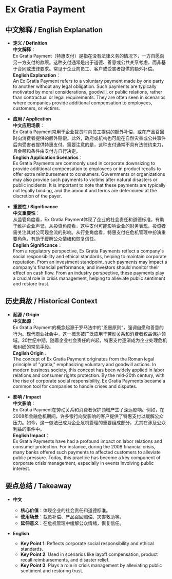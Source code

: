 # Ex Gratia Payment

## 中文解释 / English Explanation

* **定义 / Definition**  
  **中文解释**：  
  Ex Gratia Payment（特惠支付）是指在没有法律义务的情况下，一方自愿向另一方支付的款项。这种支付通常是出于道德、善意或公共关系考虑，而非基于合同或法律要求。常见于企业向员工、客户或受害者提供的额外补偿。  
  **English Explanation**：  
  An Ex Gratia Payment refers to a voluntary payment made by one party to another without any legal obligation. Such payments are typically motivated by moral considerations, goodwill, or public relations, rather than contractual or legal requirements. They are often seen in scenarios where companies provide additional compensation to employees, customers, or victims.

* **应用 / Application**  
  **中文应用场景**：  
  Ex Gratia Payment常用于企业裁员时向员工提供的额外补偿，或在产品召回时向消费者提供的额外赔偿。此外，政府或机构也可能在自然灾害或公共事件后向受害者提供特惠支付。需要注意的是，这种支付通常不具有法律约束力，且金额和条件由支付方自行决定。  
  **English Application Scenarios**：  
  Ex Gratia Payments are commonly used in corporate downsizing to provide additional compensation to employees or in product recalls to offer extra reimbursement to consumers. Governments or organizations may also provide such payments to victims after natural disasters or public incidents. It is important to note that these payments are typically not legally binding, and the amount and terms are determined at the discretion of the payer.

* **重要性 / Significance**  
  **中文重要性**：  
  从监管角度看，Ex Gratia Payment体现了企业的社会责任和道德标准，有助于维护企业声誉。从投资角度看，这种支付可能影响企业的财务表现，投资者需关注其对公司现金流的影响。从行业角度看，特惠支付在危机管理中扮演重要角色，有助于缓解公众情绪和恢复信任。  
  **English Significance**：  
  From a regulatory perspective, Ex Gratia Payments reflect a company's social responsibility and ethical standards, helping to maintain corporate reputation. From an investment standpoint, such payments may impact a company's financial performance, and investors should monitor their effect on cash flow. From an industry perspective, these payments play a crucial role in crisis management, helping to alleviate public sentiment and restore trust.

## 历史典故 / Historical Context

* **起源 / Origin**  
  **中文起源**：  
  Ex Gratia Payment的概念起源于罗马法中的“恩惠原则”，强调自愿和善意的行为。现代商业社会中，这一概念被广泛应用于劳动关系和消费者权益保护领域。20世纪中期，随着企业社会责任的兴起，特惠支付逐渐成为企业处理危机和纠纷的常见手段。  
  **English Origin**：  
  The concept of Ex Gratia Payment originates from the Roman legal principle of "gratia," emphasizing voluntary and goodwill actions. In modern business society, this concept has been widely applied in labor relations and consumer rights protection. By the mid-20th century, with the rise of corporate social responsibility, Ex Gratia Payments became a common tool for companies to handle crises and disputes.

* **影响 / Impact**  
  **中文影响**：  
  Ex Gratia Payment在劳动关系和消费者保护领域产生了深远影响。例如，在2008年金融危机期间，许多银行向受影响的客户提供了特惠支付以缓解公众压力。如今，这一做法已成为企业危机管理的重要组成部分，尤其在涉及公众利益的事件中。  
  **English Impact**：  
  Ex Gratia Payments have had a profound impact on labor relations and consumer protection. For instance, during the 2008 financial crisis, many banks offered such payments to affected customers to alleviate public pressure. Today, this practice has become a key component of corporate crisis management, especially in events involving public interest.

## 要点总结 / Takeaway

* **中文**  
  - **核心价值**：体现企业的社会责任和道德标准。  
  - **使用场景**：裁员补偿、产品召回赔偿、灾害救助等。  
  - **延伸意义**：在危机管理中缓解公众情绪，恢复信任。  

* **English**  
  - **Key Point 1**: Reflects corporate social responsibility and ethical standards.  
  - **Key Point 2**: Used in scenarios like layoff compensation, product recall reimbursements, and disaster relief.  
  - **Key Point 3**: Plays a role in crisis management by alleviating public sentiment and restoring trust.